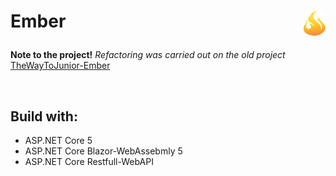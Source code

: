 <h1  align="left">
    <p><strong>Ember</strong><img align="right" src="src/Ember.View/Ember.View.Client/wwwroot/img/fire1.png" width="35" height="40">
</h1>

<strong>Note to the project!</strong> *Refactoring was carried out on the old project*
    [TheWayToJunior-Ember](https://github.com/TheWayToJunior/Ember)

<br>

## Build with:

* ASP.NET Core 5 
* ASP.NET Core Blazor-WebAssebmly 5 
* ASP.NET Core Restfull-WebAPI 
<p>
